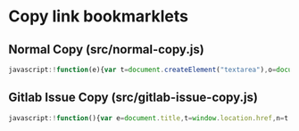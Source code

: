 # Copy link bookmarklets
## Normal Copy (src/normal-copy.js)
```javascript
javascript:!function(e){var t=document.createElement("textarea"),o=document.getSelection();t.textContent=e,document.body.appendChild(t),o.removeAllRanges(),t.select(),document.execCommand("copy"),o.removeAllRanges(),document.body.removeChild(t)}("["+document.title+"]("+window.location.href+")");
```

## Gitlab Issue Copy (src/gitlab-issue-copy.js)
```javascript
javascript:!function(){var e=document.title,t=window.location.href,n=t.match(/https:\/\/gitlab.com\/.*?\/issues\/(\d+)/),o=e.match(/^(.*?) \(#\d+\)/);if(n&&2==n.length&&o&&2==o.length){var c="[#"+n[1]+" "+o[1]+"]("+t+")",d=document.createElement("textarea"),m=document.getSelection();d.textContent=c,document.body.appendChild(d),m.removeAllRanges(),d.select(),document.execCommand("copy"),m.removeAllRanges(),document.body.removeChild(d)}}();
```